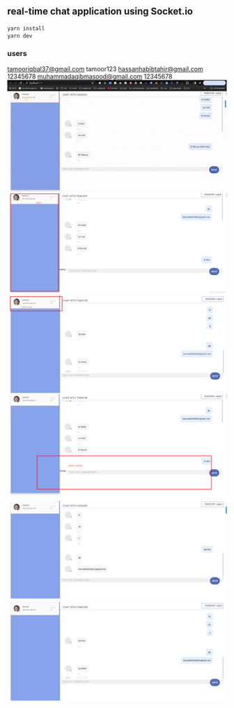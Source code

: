 ##  real-time chat application using Socket.io
```bash
yarn install
yarn dev
```
### users
tamooriqbal37@gmail.com
tamoor123
hassanhabibtahir@gmail.com
12345678
muhammadaqibmasood@gmail.com
12345678
<img src="client/public/gif.gif"/>
<img src="client/public/room.png"/>
<img src="client/public/online.png"/>
<img src="client/public/typing.png"/>
<img src="client/public/hassan.png"/>
<img src="client/public/tamoor.png"/>
